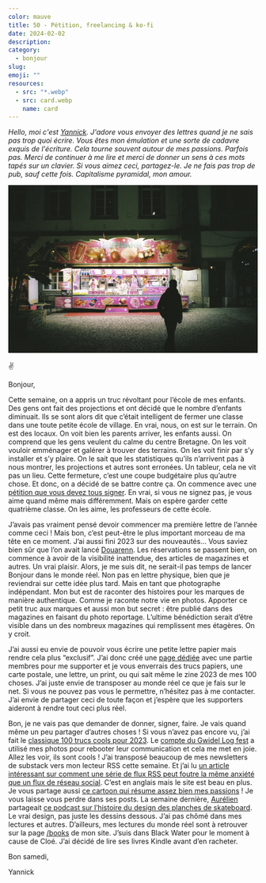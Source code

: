 ```yaml
---
color: mauve
title: 50 - Pétition, freelancing & ko-fi
date: 2024-02-02
description: 
category:
  - bonjour
slug: 
emoji: ""
resources:
  - src: "*.webp"
  - src: card.webp
    name: card
---
```


*Hello, moi c'est [Yannick](https://yannickschutz.com). J'adore vous envoyer des lettres quand je ne sais pas trop quoi écrire. Vous êtes mon émulation et une sorte de cadavre exquis de l'écriture. Cela tourne souvent autour de mes passions. Parfois pas. Merci de continuer à me lire et merci de donner un sens à ces mots tapés sur un clavier. Si vous aimez ceci, partagez-le. Je ne fais pas trop de pub, sauf cette fois. Capitalisme pyramidal, mon amour.*


![](cover.webp)

✌️

Bonjour, 

Cette semaine, on a appris un truc révoltant pour l’école de mes enfants. Des gens ont fait des projections et ont décidé que le nombre d’enfants diminuait. Ils se sont alors dit que c’était intelligent de fermer une classe dans une toute petite école de village. En vrai, nous, on est sur le terrain. On est des locaux. On voit bien les parents arriver, les enfants aussi. On comprend que les gens veulent du calme du centre Bretagne. On les voit vouloir emménager et galérer à trouver des terrains. On les voit finir par s’y installer et s’y plaire. On le sait que les statistiques qu’ils n’arrivent pas à nous montrer, les projections et autres sont erronées. Un tableur, cela ne vit pas un lieu. Cette fermeture, c’est une coupe budgétaire plus qu’autre chose. Et donc, on a décidé de se battre contre ça. On commence avec une [pétition que vous devez tous signer](https://chng.it/gh6LSByTnR). En vrai, si vous ne signez pas, je vous aime quand même mais différemment. Mais on espère garder cette quatrième classe. On les aime, les professeurs de cette école.

J’avais pas vraiment pensé devoir commencer ma première lettre de l’année comme ceci ! Mais bon, c’est peut-être le plus important morceau de ma tête en ce moment. J’ai aussi fini 2023 sur des nouveautés... Vous saviez bien sûr que l’on avait lancé [Douarenn](https://douarenn.fr). Les réservations se passent bien, on commence à avoir de la visibilité inattendue, des articles de magazines et autres. Un vrai plaisir. Alors, je me suis dit, ne serait-il pas temps de lancer Bonjour dans le monde réel. Non pas en lettre physique, bien que je reviendrai sur cette idée plus tard. Mais en tant que photographe indépendant. Mon but est de raconter des histoires pour les marques de manière authentique. Comme je raconte notre vie en photos. Apporter ce petit truc aux marques et aussi mon but secret : être publié dans des magazines en faisant du photo reportage. L’ultime bénédiction serait d’être visible dans un des nombreux magazines qui remplissent mes étagères. On y croit.

J’ai aussi eu envie de pouvoir vous écrire une petite lettre papier mais rendre cela plus “exclusif”. J’ai donc créé une [page dédiée](https://ko-fi.com/bonjouryannick) avec une partie membres pour me supporter et je vous enverrais des trucs papiers, une carte postale, une lettre, un print, ou qui sait même le zine 2023 de mes 100 choses. J’ai juste envie de transposer au monde réel ce que je fais sur le net. Si vous ne pouvez pas vous le permettre, n’hésitez pas à me contacter. J’ai envie de partager ceci de toute façon et j’espère que les supporters aideront à rendre tout ceci plus réel.

Bon, je ne vais pas que demander de donner, signer, faire. Je vais quand même un peu partager d’autres choses ! Si vous n’avez pas encore vu, j’ai fait le [classique 100 trucs cools pour 2023](https://yannickschutz.com/100-trucs-2023/). Le [compte du Gwidel Log fest](https://www.instagram.com/p/C2c8BhqL84h/?img_index=1) a utilisé mes photos pour rebooter leur communication et cela me met en joie. Allez les voir, ils sont cools ! J’ai transposé beaucoup de mes newsletters de substack vers mon lecteur RSS cette semaine. Et j’ai lu [un article intéressant sur comment une série de flux RSS peut foutre la même anxiété que un flux de réseau social](https://gkeenan.co/avgb/rss-readers-make-me-want-to-jump-into-a-vat-of-acid). C’est en anglais mais le site est beau en plus. Je vous partage aussi [ce cartoon qui résume assez bien mes passions](https://poorlydrawnlines.com/comic/purpose/) ! Je vous laisse vous perdre dans ses posts. La semaine dernière, [Aurélien](https://www.instagram.com/aurelienbacquet/) partageait [ce podcast sur l’histoire du design des planches de skateboard](https://99percentinvisible.org/episode/the-double-kick/). Le vrai design, pas juste les dessins dessous. J’ai pas chômé dans mes lectures et autres. D’ailleurs, mes lectures du monde réel sont à retrouver sur la page [/books](https://yannickschutz.com/books) de mon site. J’suis dans Black Water pour le moment à cause de Cloé. J’ai décidé de lire ses livres Kindle avant d’en racheter.

Bon samedi,

Yannick

